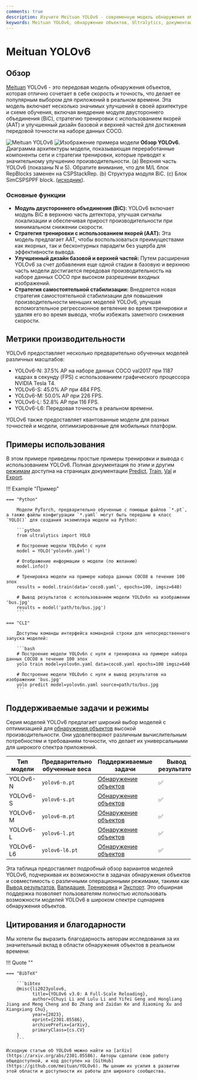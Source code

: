```yaml
---
comments: true
description: Изучите Meituan YOLOv6 - современную модель обнаружения объектов, отличающуюся балансом между скоростью и точностью. Подробнее о функциях, предварительно обученных моделях и использовании Python.
keywords: Meituan YOLOv6, обнаружение объектов, Ultralytics, документация YOLOv6, двустороннее объединение, тренировка с использованием якорей, предварительно обученные модели, приложения в реальном времени
---
```


# Meituan YOLOv6

## Обзор

[Meituan](https://about.meituan.com/) YOLOv6 - это передовая модель обнаружения объектов, которая отлично сочетает в себе скорость и точность, что делает ее популярным выбором для приложений в реальном времени. Эта модель включает несколько значимых улучшений в своей архитектуре и схеме обучения, включая внедрение модуля двустороннего объединения (BiC), стратегию тренировки с использованием якорей (AAT) и улучшенный дизайн базовой и верхней частей для достижения передовой точности на наборе данных COCO.

![Meituan YOLOv6](https://user-images.githubusercontent.com/26833433/240750495-4da954ce-8b3b-41c4-8afd-ddb74361d3c2.png)
![Изображение примера модели](https://user-images.githubusercontent.com/26833433/240750557-3e9ec4f0-0598-49a8-83ea-f33c91eb6d68.png)
**Обзор YOLOv6.** Диаграмма архитектуры модели, показывающая переработанные компоненты сети и стратегии тренировки, которые приводят к значительному улучшению производительности. (a) Верхняя часть YOLOv6 (показаны N и S). Обратите внимание, что для M/L блок RepBlocks заменен на CSPStackRep. (b) Структура модуля BiC. (c) Блок SimCSPSPPF block. ([исходник](https://arxiv.org/pdf/2301.05586.pdf)).

### Основные функции

- **Модуль двустороннего объединения (BiC):** YOLOv6 включает модуль BiC в верхнюю часть детектора, улучшая сигналы локализации и обеспечивая прирост производительности при минимальном снижении скорости.
- **Стратегия тренировки с использованием якорей (AAT):** Эта модель предлагает AAT, чтобы воспользоваться преимуществами как якорных, так и бесконтурных парадигм без ущерба для эффективности вывода.
- **Улучшенный дизайн базовой и верхней частей:** Путем расширения YOLOv6 за счет добавления еще одной стадии в базовую и верхнюю часть модели достигается передовая производительность на наборе данных COCO при высоком разрешении входных изображений.
- **Стратегия самостоятельной стабилизации:** Внедряется новая стратегия самостоятельной стабилизации для повышения производительности меньших моделей YOLOv6, улучшая вспомогательное регрессионное ветвление во время тренировки и удаляя его во время вывода, чтобы избежать заметного снижения скорости.

## Метрики производительности

YOLOv6 предоставляет несколько предварительно обученных моделей различных масштабов:

- YOLOv6-N: 37.5% AP на наборе данных COCO val2017 при 1187 кадрах в секунду (FPS) с использованием графического процессора NVIDIA Tesla T4.
- YOLOv6-S: 45.0% AP при 484 FPS.
- YOLOv6-M: 50.0% AP при 226 FPS.
- YOLOv6-L: 52.8% AP при 116 FPS.
- YOLOv6-L6: Передовая точность в реальном времени.

YOLOv6 также предоставляет квантованные модели для разных точностей и модели, оптимизированные для мобильных платформ.

## Примеры использования

В этом примере приведены простые примеры тренировки и вывода с использованием YOLOv6. Полная документация по этим и другим [режимам](../modes/index.md) доступна на страницах документации [Predict](../modes/predict.md),  [Train](../modes/train.md), [Val](../modes/val.md) и [Export](../modes/export.md).

!!! Example "Пример"

    === "Python"

        Модели PyTorch, предварительно обученные с помощью файлов `*.pt`, а также файлы конфигурации `*.yaml` могут быть переданы в класс `YOLO()` для создания экземпляра модели на Python:

        ```python
        from ultralytics import YOLO

        # Построение модели YOLOv6n с нуля
        model = YOLO('yolov6n.yaml')

        # Отображение информации о модели (по желанию)
        model.info()

        # Тренировка модели на примере набора данных COCO8 в течение 100 эпох
        results = model.train(data='coco8.yaml', epochs=100, imgsz=640)

        # Вывод результатов с использованием модели YOLOv6n на изображении 'bus.jpg'
        results = model('path/to/bus.jpg')
        ```

    === "CLI"

        Доступны команды интерфейса командной строки для непосредственного запуска моделей:

        ```bash
        # Построение модели YOLOv6n с нуля и тренировка на примере набора данных COCO8 в течение 100 эпох
        yolo train model=yolov6n.yaml data=coco8.yaml epochs=100 imgsz=640

        # Построение модели YOLOv6n с нуля и вывод результатов на изображении 'bus.jpg'
        yolo predict model=yolov6n.yaml source=path/to/bus.jpg
        ```

## Поддерживаемые задачи и режимы

Серия моделей YOLOv6 предлагает широкий выбор моделей с оптимизацией для [обнаружения объектов](../tasks/detect.md) высокой производительности. Они удовлетворяют различным вычислительным потребностям и требованиям точности, что делает их универсальными для широкого спектра приложений.

| Тип модели | Предварительно обученные веса | Поддерживаемые задачи                      | Вывод результатов | Валидация | Тренировка | Экспорт |
|------------|-------------------------------|--------------------------------------------|-------------------|-----------|------------|---------|
| YOLOv6-N   | `yolov6-n.pt`                 | [Обнаружение объектов](../tasks/detect.md) | ✅                 | ✅         | ✅          | ✅       |
| YOLOv6-S   | `yolov6-s.pt`                 | [Обнаружение объектов](../tasks/detect.md) | ✅                 | ✅         | ✅          | ✅       |
| YOLOv6-M   | `yolov6-m.pt`                 | [Обнаружение объектов](../tasks/detect.md) | ✅                 | ✅         | ✅          | ✅       |
| YOLOv6-L   | `yolov6-l.pt`                 | [Обнаружение объектов](../tasks/detect.md) | ✅                 | ✅         | ✅          | ✅       |
| YOLOv6-L6  | `yolov6-l6.pt`                | [Обнаружение объектов](../tasks/detect.md) | ✅                 | ✅         | ✅          | ✅       |

Эта таблица предоставляет подробный обзор вариантов моделей YOLOv6, подчеркивая их возможности в задачах обнаружения объектов и совместимость с различными операционными режимами, такими как [Вывод результатов](../modes/predict.md), [Валидация](../modes/val.md), [Тренировка](../modes/train.md) и [Экспорт](../modes/export.md). Это обширная поддержка позволяет пользователям полностью использовать возможности моделей YOLOv6 в широком спектре сценариев обнаружения объектов.

## Цитирования и благодарности

Мы хотели бы выразить благодарность авторам исследования за их значительный вклад в области обнаружения объектов в реальном времени:

!!! Quote ""

    === "BibTeX"

        ```bibtex
        @misc{li2023yolov6,
              title={YOLOv6 v3.0: A Full-Scale Reloading},
              author={Chuyi Li and Lulu Li and Yifei Geng and Hongliang Jiang and Meng Cheng and Bo Zhang and Zaidan Ke and Xiaoming Xu and Xiangxiang Chu},
              year={2023},
              eprint={2301.05586},
              archivePrefix={arXiv},
              primaryClass={cs.CV}
        }
        ```

    Исходную статью об YOLOv6 можно найти на [arXiv](https://arxiv.org/abs/2301.05586). Авторы сделали свою работу общедоступной, и код доступен на [GitHub](https://github.com/meituan/YOLOv6). Мы ценим их усилия в развитии этой области и доступности их работы для широкого сообщества.
